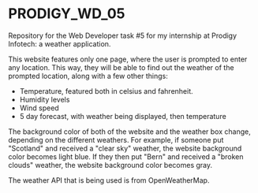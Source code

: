 # PRODIGY_WD_05
Repository for the Web Developer task #5 for my internship at Prodigy Infotech: a weather application.

This website features only one page, where the user is prompted to enter any location. This way, they will be able to find out the weather of the prompted location, along with a few other things:
- Temperature, featured both in celsius and fahrenheit.
- Humidity levels
- Wind speed
- 5 day forecast, with weather being displayed, then temperature

The background color of both of the website and the weather box change, depending on the different weathers. For example, if someone put "Scotland" and received a "clear sky" weather, the website background color becomes light blue. If they then put "Bern" and received a "broken clouds" weather, the website background color becomes gray.

The weather API that is being used is from OpenWeatherMap.
